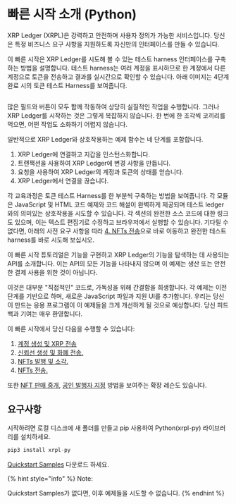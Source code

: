# 빠른 시작 소개 (Python)

XRP Ledger (XRPL)은 강력하고 안전하며 사용자 정의가 가능한 서비스입니다. 당신은 특정 비즈니스 요구 사항을 지원하도록 자신만의 인터페이스를 만들 수 있습니다.

이 빠른 시작은 XRP Ledger를 시도해 볼 수 있는 테스트 harness 인터페이스를 구축하는 방법을 설명합니다. 테스트 harness는 여러 계정을 표시하므로 한 계정에서 다른 계정으로 토큰을 전송하고 결과를 실시간으로 확인할 수 있습니다. 아래 이미지는 4단계 완료 시의 토큰 테스트 Harness를 보여줍니다.

<figure><img src="https://xrpl.org/img/quickstart1.png" alt=""><figcaption></figcaption></figure>

많은 필드와 버튼이 모두 함께 작동하여 상당히 실질적인 작업을 수행합니다. 그러나 XRP Ledger를 시작하는 것은 그렇게 복잡하지 않습니다. 한 번에 한 조각씩 코끼리를 먹으면, 어떤 작업도 소화하기 어렵지 않습니다.

일반적으로 XRP Ledger와 상호작용하는 예제 함수는 네 단계를 포함합니다.

1. XRP Ledger에 연결하고 지갑을 인스턴스화합니다.
2. 트랜잭션을 사용하여 XRP Ledger에 변경 사항을 만듭니다.
3. 요청을 사용하여 XRP Ledger의 계정과 토큰의 상태를 얻습니다.
4. XRP Ledger에서 연결을 끊습니다.

각 교육과정은 토큰 테스트 Harness를 한 부분씩 구축하는 방법을 보여줍니다. 각 모듈은 JavaScript 및 HTML 코드 예제와 코드 해설이 완벽하게 제공되며 테스트 ledger와의 의미있는 상호작용을 시도할 수 있습니다. 각 섹션의 완전한 소스 코드에 대한 링크도 있으며, 이는 텍스트 편집기로 수정하고 브라우저에서 실행할 수 있습니다. 기다릴 수 없다면, 아래의 사전 요구 사항을 따라 [4. NFTs 전송](../javascript/4.-nfts.md)으로 바로 이동하고 완전한 테스트 harness를 바로 시도해 보십시오.

이 빠른 시작 튜토리얼은 기능을 구현하고 XRP Ledger의 기능을 탐색하는 데 사용되는 API를 소개합니다. 이는 API의 모든 기능을 나타내지 않으며 이 예제는 생산 또는 안전한 결제 사용을 위한 것이 아닙니다.

이것은 대부분 "직접적인" 코드로, 가독성을 위해 간결함을 희생합니다. 각 예제는 이전 단계를 기반으로 하며, 새로운 JavaScript 파일과 지원 UI를 추가합니다. 우리는 당신이 만드는 응용 프로그램이 이 예제들을 크게 개선하게 될 것으로 예상합니다. 당신 피드백과 기여는 매우 환영합니다.

이 빠른 시작에서 당신 다음을 수행할 수 있습니다:

1. [계정 생성 및 XRP 전송](1.-xrp-python.md)
2. [신뢰선 생성 및 화폐 전송.](2.-currency-python.md)
3. [NFTs 발행 및 소각. ](3.-nfts-python.md)
4. [NFTs 전송.](4.-nfts-python.md)

또한 [NFT 판매 중개](nft-python.md), [공인 발행자 지정](python-1.md) 방법을 보여주는 확장 레슨도 있습니다.

## 요구사항&#x20;

시작하려면 로컬 디스크에 새 폴더를 만들고 pip 사용하여 Python(xrpl-py) 라이브러리를 설치하세요.

```javascript
pip3 install xrpl-py
```

[Quickstart Samples](https://github.com/XRPLF/xrpl-dev-portal/tree/master/content/\_code-samples/quickstart/js/) 다운로드 하세요.

{% hint style="info" %}
Note:

Quickstart Samples가 없다면, 이후 예제들을 시도할 수 없습니다.
{% endhint %}
